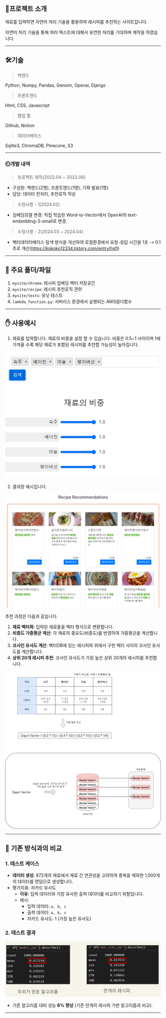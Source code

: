 ## :book:프로젝트 소개

재료를 입력하면 자연어 처리 기술을 활용하여 레시피를 추천하는 사이트입니다.

자연어 처리 기술을 통해 여러 텍스트에 대해서 유연한 처리를 기대하며 제작을 하였습니다.



---



## 🛠️기술

> 백엔드

Python, Numpy, Pandas, Gensim, Openai, Django



> 프론트엔드

Html, CSS, Javascript



> 협업 툴

Github, Notion



> 데이터베이스

Sqlite3, ChromaDB, Pinecone, S3

 


---




### :timer_clock:개발 내역

> 프로젝트 제작(2022.04 ~ 2022.06)

- 구성원:  백엔드(2명), 프론트엔드(1명), 기획 발표(1명)
- 담당: 데이터 전처리, 추천로직 작성



> 수정사항 - 1(2024.02)

- 임베딩모델 변경: 직접 학습한 Word-to-Vector에서 OpenAI의 text-embedding-3-small로 변경.

>  수정사항 - 2(2024.03 ~ 2024.04)

- 벡터데이터베이스 탐색 방식을 개선하여 로컬환경에서 요청-응답 시간을 1초 -> 0.1초로 개선(https://kokoko12334.tistory.com/entry/hsfl)



---



## :file_folder: 주요 폴더/파일


1. `mysite/chroma`: 레시피 임베딩 벡터 저장공간
2. `mysite/recipe`: 레시피 추천로직 관련
3. `mysite/tests`: 유닛 테스트
4. `lambda_function.py`: 서버리스 환경에서 실행되는 AWS람다함수



---



## :hand: 사용예시

1. 재료를 입력합니다. 재료의 비중을 설정 할 수 있습니다. 비중은 0.5~1 사이이며 1에 가까울 수록 해당 재료가 포함된 레시피를 추천할 가능성이 높아집니다.



![](./img/재료입력.png)



2. 결과창 예시입니다.

![](./img/결과출력.png)



추천 과정은 다음과 같습니다.

1. **재료 벡터화**: 입력된 재료들을 벡터 형식으로 변환합니다.
2. **비중도 가중평균 계산**: 각 재료의 중요도(비중도)를 반영하여 가중평균을 계산합니다.
3. **코사인 유사도 계산**: 벡터DB에 있는 레시피와 위에서 구한 벡터 사이의 코사인 유사도를 계산합니다.
4. **상위 20개 레시피 추천**: 코사인 유사도가 가장 높은 상위 20개의 레시피를 추천합니다.<br>

![](./img/설명.png)


---


## :straight_ruler: 기존 방식과의 비교



### 1. 테스트 케이스

- **데이터 생성**: 872개의 재료에서 재료 간 연관성을 고려하여 중복을 제외한 1,000개의 데이터를 랜덤으로 생성합니다.
- 평가지표: 자카드 유사도
  - **이유**: 입력 데이터와 가장 유사한 출력 데이터를 비교하기 위함입니다.
  - 예시:
    - 입력 데이터: `a, b, c`
    - 출력 데이터: `a, b, c`
    - 자카드 유사도: 1 (가장 높은 유사도)



### 2. 테스트 결과
![](./img/test.png)




- 기존 알고리즘 대비 성능 **6% 향상** (기존 만개의 레시피 기반 알고리즘과 비교).





---


